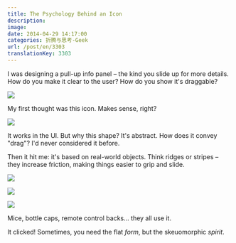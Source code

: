 ```yaml
---
title: The Psychology Behind an Icon
description:
image:
date: 2014-04-29 14:17:00
categories: 折腾与思考-Geek
url: /post/en/3303
translationKey: 3303
---
```


I was designing a pull-up info panel – the kind you slide up for more details. How do you make it clear to the user? How do you show it's draggable?

![](https://cdn.victor42.work/posts/2014-04/04-29/1.png)

My first thought was this icon. Makes sense, right?

![](https://cdn.victor42.work/posts/2014-04/04-29/2.png)

It works in the UI. But why this shape? It's abstract. How does it convey "drag"? I'd never considered it before.

Then it hit me: it's based on real-world objects. Think ridges or stripes – they increase friction, making things easier to grip and slide.

![](https://cdn.victor42.work/posts/2014-04/04-29/3.jpg)

![](https://cdn.victor42.work/posts/2014-04/04-29/4.jpg)

![](https://cdn.victor42.work/posts/2014-04/04-29/5.jpg)

Mice, bottle caps, remote control backs... they all use it.

It clicked! Sometimes, you need the flat *form*, but the skeuomorphic *spirit*.